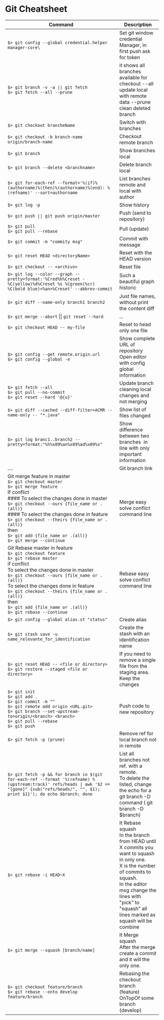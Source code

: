 # Git Cheatsheet


Command  | Description 
------------- | -------------
|`$> git config --global credential.helper manager-core\` | Set git window credential Manager, in first push ask for token|
|`$> git branch -v -a \|\| git fetch` <br> `$> git fetch --all --prune`| it shows all branches available for checkout --all update local with remote data --prune clean deleted branch|
|`$> git checkout brancheName`|Switch with branches|
|`$> git checkout -b branch-name origin/branch-name`|Checkout remote branch|
|`$> git branch`|Show branches local|
|`$> git branch --delete <branchname>`|Delete branch local|
|`$> git for-each-ref --format='%(if)%(authorname)%(then)%(authorname)%(end): %(refname)' --sort=authorname`|List branches remote and local with author|
|`$> git log -p`|Show history |
|`$> git push \|\| git push origin/master`|Push (send to repository)|
|`$> git pull` <br>`$> git pull --rebase`|Pull (update)|
|`$> git commit -m "commity msg"`|Commit with message|
|`$> git reset HEAD <directoryName>`|Reset with the HEAD version|
|`$> git checkout -- <archivo> `|Reset file|
|`$> git log --color --graph --pretty=format:'%Cred%h%Creset -%C(yellow)%d%Creset %s %Cgreen(%cr) %C(bold blue)<%an>%Creset' --abbrev-commit`|Such a beautiful graph historic|
|`$> git diff --name-only branch1 branch2`|Just file names, without print the content diff|
|`$> git merge --abort` \|\| `git reset --hard`|...|
|`$> git checkout HEAD -- my-file`|Reset to head only one file |
|`$> git config --get remote.origin.url` <br> `$> git config --global -e`|Show complete URL of repository <br> Open editor with config global information|
|`$> git fetch --all`<br>`$> git pull --no-commit`<br>`$> git reset --hard '@{u}'`|Update branch cleaning local changes and not merging|
|`$> git diff --cached --diff-filter=ACMR --name-only -- "*.java"`|Show list of files changed |
|`$> git log branc1..branch2 --pretty=format:"%h%x09%an%x09%ad%x09%s"`|Show difference between two branches  in line with only important information|
|....|Git branch link|
|Git merge feature in master<br> `$> git checkout master` <br> `$> git merge feature` <br> If conflict <br> #### To select the changes done in master <br> `$> git checkout --ours {file_name or .(all)}` <br> #### To select the changes done in feature <br> `$> git checkout --theirs {file_name or .(all)}` <br> then <br> `$> git add {file_name or .(all)}` <br> `$> git merge --continue` |Merge easy solve conflict command line|
|Git Rebase master in feature <br>`$> git checkout feature` <br> `$> git rebase master` <br> if conflict <br> To select the changes done in master <br> `$> git checkout --ours {file_name or .(all)}` <br> To select the changes done in feature <br> `$> git checkout --theirs {file_name or .(all)}` <br> then <br> `$> git add {file_name or .(all)}` <br> `$> git rebase --continue` |Rebase easy solve conflict command line| 
|`$> git config --global alias.st "status"`|Create alias|
|`$> git stash save -u name_relevante_for_identification`|Create the stash with an identification name |
|`$> git reset HEAD -- <file or directory>`<br> `$> git restore --staged <file or directory>`|If you need to remove a single file from the staging area. Keep the changes|
|`$> git init`<br>`$> git add . `<br>`$> git commit -m ""`<br>`$> git remote add origin <URL.git>`<br>`$> git branch --set-upstream-to=origin/<branch> <branch>`<br>`$> git pull --rebase` <br> `$> git push`|Push code to new repository|
|`$> git fetch -p (prune)`|Remove ref for local branch not in remote |
|`$> git fetch -p && for branch in $(git for-each-ref --format '%(refname) %(upstream:track)' refs/heads \| awk '$2 == "[gone]" {sub("refs/heads/", "", $1); print $1}'); do echo $branch; done`|List all branches not ref. with a remote. <br> To delete the listed, change the echo for a git branch -D command ( git branch -D $branch)|
|`$> git rebase -i HEAD~X`|It Rebase squash <br> In the branch from HEAD until X commits you want to squash in only one. <br> X is the number of commits to squash.<br> In the editor msg change the lines with "pick" to "squash" all lines marked as squash will be combine|
|`$> git merge --squash [branch/name]`|It Merge squash <br> After the merge create a commit and it will the only one.|
|`$> git checkout feature/branch` <br>`$> git rebase --onto develop feature/branch`|Rebasing the checkout branch (feature) OnTopOf some branch (develop)|
